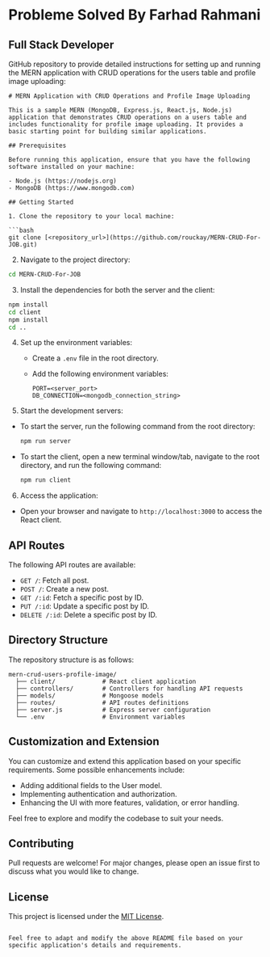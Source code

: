 # Probleme Solved By Farhad Rahmani 
## Full Stack Developer 
GitHub repository to provide detailed instructions for setting up and running the MERN application with CRUD operations for the users table and profile image uploading:

````
# MERN Application with CRUD Operations and Profile Image Uploading

This is a sample MERN (MongoDB, Express.js, React.js, Node.js) application that demonstrates CRUD operations on a users table and includes functionality for profile image uploading. It provides a basic starting point for building similar applications.

## Prerequisites

Before running this application, ensure that you have the following software installed on your machine:

- Node.js (https://nodejs.org)
- MongoDB (https://www.mongodb.com)

## Getting Started

1. Clone the repository to your local machine:

```bash
git clone [<repository_url>](https://github.com/rouckay/MERN-CRUD-For-JOB.git)
````

2. Navigate to the project directory:

```bash
cd MERN-CRUD-For-JOB
```

3. Install the dependencies for both the server and the client:

```bash
npm install
cd client
npm install
cd ..
```

4. Set up the environment variables:

   - Create a `.env` file in the root directory.
   - Add the following environment variables:

     ```
     PORT=<server_port>
     DB_CONNECTION=<mongodb_connection_string>
     ```

5. Start the development servers:

- To start the server, run the following command from the root directory:

  ```bash
  npm run server
  ```

- To start the client, open a new terminal window/tab, navigate to the root directory, and run the following command:

  ```bash
  npm run client
  ```

6. Access the application:

- Open your browser and navigate to `http://localhost:3000` to access the React client.

## API Routes

The following API routes are available:

- `GET /`: Fetch all post.
- `POST /`: Create a new post.
- `GET /:id`: Fetch a specific post by ID.
- `PUT /:id`: Update a specific post by ID.
- `DELETE /:id`: Delete a specific post by ID.

## Directory Structure

The repository structure is as follows:

```
mern-crud-users-profile-image/
  ├── client/             # React client application
  ├── controllers/        # Controllers for handling API requests
  ├── models/             # Mongoose models
  ├── routes/             # API routes definitions
  ├── server.js           # Express server configuration
  └── .env                # Environment variables
```

## Customization and Extension

You can customize and extend this application based on your specific requirements. Some possible enhancements include:

- Adding additional fields to the User model.
- Implementing authentication and authorization.
- Enhancing the UI with more features, validation, or error handling.

Feel free to explore and modify the codebase to suit your needs.

## Contributing

Pull requests are welcome! For major changes, please open an issue first to discuss what you would like to change.

## License

This project is licensed under the [MIT License](LICENSE).

```

Feel free to adapt and modify the above README file based on your specific application's details and requirements.
```
